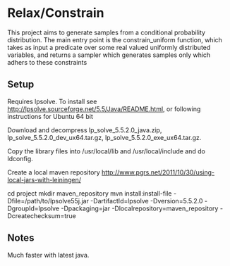 # Relax/Constrain

This project aims to generate samples from a conditional probability distribution.
The main entry point is the constrain_uniform function, which takes as input a predicate over some real valued uniformly distributed variables, and returns a sampler which generates samples only which adhers to these constraints

## Setup

Requires lpsolve.  To install see http://lpsolve.sourceforge.net/5.5/Java/README.html, or following instructions for Ubuntu 64 bit

Download and decompress lp_solve_5.5.2.0_java.zip, lp_solve_5.5.2.0_dev_ux64.tar.gz, lp_solve_5.5.2.0_exe_ux64.tar.gz.

Copy the library files into /usr/local/lib and /usr/local/include and do ldconfig.

Create a local maven repository
http://www.pgrs.net/2011/10/30/using-local-jars-with-leiningen/

cd project
mkdir maven_repository
mvn install:install-file -Dfile=/path/to/lpsolve55j.jar -DartifactId=lpsolve -Dversion=5.5.2.0 -DgroupId=lpsolve -Dpackaging=jar -Dlocalrepository=maven_repository -Dcreatechecksum=true

## Notes

Much faster with latest java.